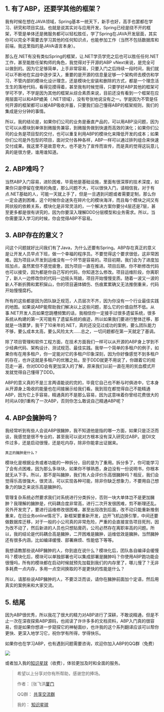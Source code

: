 ## 1. 有了ABP，还要学其他的框架？

我有时候在想在JAVA领域，Spring基本一统天下，新手也好，高手也罢都在学习、研究和项目实战。也就是说其实对与应用开发，Spring已经是绕不开的框架，不管是单体还是微服务都可以轻松胜任，学了Spring在JAVA开发层面，其实你可以完全不需要去学习其他的任何知识点，也能参加工作（当然不包括数据库和前端，我这里指的是JAVA语言本身）。

那么在.NET有没有类似Spring的框架，让.NET学员学完之后也可以胜任任何.NET工作，甚至能胜任架构师的角色，我觉得对于开源的ABP vNext来说，是完全可以做到的。因为它足够简单，上手非常容易，只要入门之后持续一段时间，我们就可以不断地在实战中逐步深入，重要的是开源的信息量足够一个架构师去模仿和学习，不管内部的模块化设计理念，还是模块化安装和删除的方式，都是一个理念活生生的落地代码，看得见摸得着，甚至我有时候觉得，只要学好ABP其他的框架可学可不学，不学是因为其他的框架从综合素质来说，目前还没有看到一个框架在应用层面可以和ABP媲美（.NET领域），没有夸张地说没有之一。学是因为不管是任何开源的框架都可以被ABP吸收并蓄，只要我们自己懂得ABP的框架规则，我们的集成是分分钟的事情。　　

所以，我的结论是，如果你们公司的业务是垂直产品的，可以用ABP没问题，因为它可以从模块到单体到微服务兼容，到微服务做到快速而高效的演化；如果你们公司的业务是项目型的交付，也可以重复利用ABP的模块化来降低开发的成本；如果你们公司是外包型的项目，面对交付各种各样，ABP一样可以通过排列组合来快速交付成果。我这里不是故意夸大，也不是为了宣传而宣传，而是真的觉得这玩意儿真的是很方便，谁用谁知道。

## 2. ABP难吗？

当然ABP入门容易，进阶困难，毕竟他是基础设施，里面有很深厚的技术深度，如果你只是停留在使用的角度，那么问题不大，可以很快入门，请相信我，对于有点.NET基础的人，可能一天就上手了，但是一旦遇到问题或者需要定制，那么你一定会遇到困难，这个时候你会迷失在碎片化的模块海洋，而且每个模块之间又有网状般的依赖关系，模块化是非常灵活的，一个解决方案你要分4层还是7层，甚至更多都是很有讲究的，因为你要深入理解DDD分层模型和业务需求。所以，当你需要深入学习的时候，你会觉得ABP不容易。

## 3. ABP存在的意义？

问这个问题就好比问我们有了Java，为什么还要有Spring。ABP存在真正的意义是让开发人员早点下班，做一个幸福的程序员。不要觉得这个要求很低，这非常困难。因为项目从开发到运维没有一个环节是容易的。项目初期，我们会为了进度加班加点，虽然累但不感觉疲惫，因为项目一直在推进。项目后期，你不断修改代码也可以接受，因为都是你自己写的代码，你知道怎么修改。项目运维阶段，你离职了，新人一边修改你的代码一边摇头骂娘，项目开始慢慢变质。随着一波又一波的新人不断折腾和累积屎山，你的项目遍体鳞伤、伤痕累累确又无法推倒重来，代码开始慢慢腐朽。

所有的这些都是因为团队缺乏规范，人员层次不齐，因为你没有一个行业最佳实践的地图。如果说ABP能帮助我们解决以上这些问题，那么它的价值自然不低。从事.NET开发人员如果您跳槽频繁的话，我相信你一定接手过很多遗留系统，很多系统从构建的第一天可能有了遗留系统的痕迹，所以如果我们要进行整体迁移，那就是一场噩梦，我干了10来年的.NET，真的还没见过成功的案例，要么团队能力不够，要么成本太高，要么风险太大……总之，一切问题都在第一天就定了基调。

除了项目管理和软件工程方面，在技术方面我们一样可以从开源的ABP身上学到不少经典代码、架构设计、测试规范、最佳实践。我举一个简单的多租户的例子，如果你有在用多租户，你一定能对它的多租户印象深刻，因为你好像感觉不到多租户的存在，也许这就是多租户的优雅之处。至于DDD就更不用说了，你跟着它的规范走一遍，你对DDD会有更加深入的了解，原来我们以前一直在用的贫血模式开发就觉得自己懂得了DDD。

ABP的意义真的不是三言两语能说的完的，毕竟它自己也不断与时俱进中，它本身从开源身上吸收的能量也在间接展示给我们看。我到现在都觉得自己不能精通ABP，因为它上手容易，精通真的不是那么容易，因为这意味着你曾经花费很大的时间从0到1重构了一次ABP，否则你怎么敢说自己精通ABP呢？

## 4. ABP会臃肿吗？

我经常听到有些人会说ABP很臃肿，我不知道他是指的哪一方面，如果只是泛泛而谈，我感觉是很不专业的，甚至我可以说对方根本没有深入研究过ABP。是Dll文件过多，还是启动很慢，还是吃内存，除非你能拿出证据来。

`真正的臃肿是什么？`

模块化是根据业务或者功能的一种拆分，目的是为了重用。拆分多了，你可能学习了会有点困难，因为那么多块块，如果你不够熟悉，身边没有一份说明书，你根本就无从下手。所以，那不是叫臃肿，我们有人会评价乐高很臃肿吗？相反，我们会觉得乐高很强大，很灵活，可以实现各种可能，除非你缺乏想象力，不要用自己想象力的缺乏来说乐高是臃肿的。

管理复杂系统必然要求我们对系统进行分类拆分，否则一块大单体岂不是更加臃肿？我理解的臃肿是，代码耦合度非常高，进行二次开发很困难，剪不断理还乱。另外开发完了，要进行运维修改很困难，甚至出现改到后面，改不动只能重新推倒重来，在旧业务online情况下，新框架要重新开发，边开飞机边换引擎，中间还要做数据库迁移，对于一般的小公司真的非常危险，严重的会直接宣告项目死刑，因为改不动了，然后新进的人员也只想贴膏药，公司必然存在离职率高的问题。所以，我的结论是代码耦合高是臃肿，二开困难是臃肿，运维低效是臃肿。当然臃肿还有很多内涵，比如编译缓慢、部署麻烦、性能低下等等。

我想请教那些说ABP臃肿的人，你到底在说什么？模块化后，团队各自编译会缓慢吗？模块化后，模块可以单独部署也可以集成部署是臃肿吗？你使用ABP跑功能会很慢吗，所有的模块都在启动时候就预先加载到我们的内存里了，哪儿慢了？无非多耗费一点内存，多用一点空间换取的不是更快的性能是什么？

所以，请那些说ABP臃肿的人，不要泛泛而谈，请你在臃肿前面加个定语，然后用真实的案例来和大家交流。

## 5. 结尾

因为ABP很优秀，所以我花了很大的精力对ABP进行了深耕，不敢说精通，但是不止一次在深夜探索ABP源码，也阅读了许许多多的文档资料，ABP入门真的很容易，但是如果你想进一步窥探它的神秘面纱，也许我的这个系列翻译应该可以帮你更快、更深入地学习它，祝你学有所得，学得快乐。

如果你也在学习ABP，也有遇到问题需要咨询，欢迎你加入ABP的QQ群（免费）

![](https://lequ.co/2022/04/3302.png)

或者加入我的[知识星球](https://t.zsxq.com/I2vNFub)（收费），体验更加及时和全面的服务。

>希望以上分享对你有所帮助，感谢您的捧场。
>
>作者： [张飞洪[厦门](http://www.cnblogs.com/jackyfei/)
>
>QQ群： [共享交流群](http://wpa.qq.com/msgrd?v=3&uin=996767213&site=qq&menu=yes)
>
>我的： [知识星球](https://t.zsxq.com/I2vNFub)